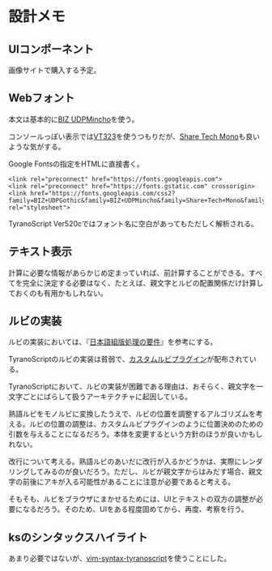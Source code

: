 # 設計メモ

## UIコンポーネント

画像サイトで購入する予定。

## Webフォント

本文は基本的に[BIZ UDPMincho](https://fonts.google.com/specimen/BIZ+UDPMincho)を使う。

コンソールっぽい表示では[VT323](https://fonts.google.com/specimen/VT323)を使うつもりだが、[Share Tech Mono](https://fonts.google.com/specimen/Share+Tech+Mono)も良いような気がする。

Google Fontsの指定をHTMLに直接書く。

```
<link rel="preconnect" href="https://fonts.googleapis.com">
<link rel="preconnect" href="https://fonts.gstatic.com" crossorigin>
<link href="https://fonts.googleapis.com/css2?family=BIZ+UDPGothic&family=BIZ+UDPMincho&family=Share+Tech+Mono&family=VT323&display=swap" rel="stylesheet">
```

TyranoScript Ver520cではフォント名に空白があってもただしく解析される。

## テキスト表示

計算に必要な情報があらかじめ定まっていれば、前計算することができる。すべてを完全に決定する必要はなく、たとえば、親文字とルビの配置関係だけ計算しておくのも有用かもしれない。

## ルビの実装

ルビの実装においては、『[日本語組版処理の要件](https://www.w3.org/TR/jlreq/)』を参考にする。

TyranoScriptのルビの実装は貧弱で、[カスタムルビプラグイン](https://note.com/milkcat/n/n92aa8e52af1b)が配布されている。

TyranoScriptにおいて、ルビの実装が困難である理由は、おそらく、親文字を一文字ごとにばらして扱うアーキテクチャに起因している。

熟語ルビをモノルビに変換したうえで、ルビの位置を調整するアルゴリズムを考える。ルビの位置の調整は、カスタムルビプラグインのように位置決めのための引数を与えることになるだろう。本体を変更するという方針のほうが良いかもしれない。

改行について考える。熟語ルビのあいだに改行が入るかどうかは、実際にレンダリングしてみるのが良いだろう。ただし、ルビが親文字からはみだす場合、親文字の前後にアキが入る可能性があることに注意が必要であると考える。

そもそも、ルビをブラウザにまかせるためには、UIとテキストの双方の調整が必要になるだろう。そのため、UIをある程度固めてから、再度、考察を行う。

## ksのシンタックスハイライト

あまり必要ではないが、[vim-syntax-tyranoscript](https://github.com/bellflower2015/vim-syntax-tyranoscript)を使うことにした。

